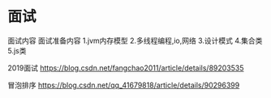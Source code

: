 # 面试

面试内容
面试准备内容
1.jvm内存模型
2.多线程编程,io,网络
3.设计模式
4.集合类
5.js类

2019面试
https://blog.csdn.net/fangchao2011/article/details/89203535

冒泡排序
https://blog.csdn.net/qq_41679818/article/details/90296399